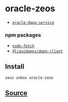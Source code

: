 
oracle-zeos
====================









* [`oracle-dapp-service`](oracle-dapp-service.md)
### npm packages
* [`node-fetch`](http://npmjs.com/package/node-fetch)
* [`@liquidapps/dapp-client`](http://npmjs.com/package/@liquidapps/dapp-client)


## Install
```bash
zeus unbox oracle-zeos
```













## [Source](https://github.com/liquidapps-io/zeus-sdk/tree/master/boxes/groups/oracles/oracle-zeos)